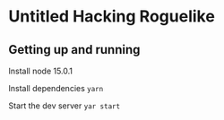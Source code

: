# Untitled Hacking Roguelike

## Getting up and running

Install node 15.0.1

Install dependencies
`yarn`

Start the dev server
`yar start`

